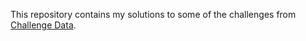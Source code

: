 This repository contains my solutions to some of the challenges from [Challenge Data](https://challengedata.ens.fr/).
